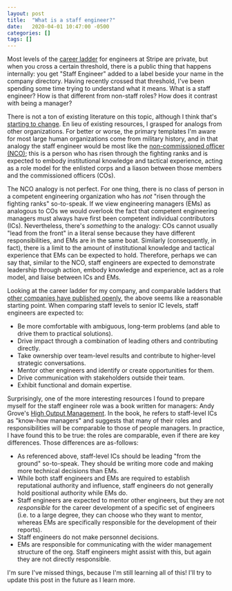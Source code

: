 ```yaml
---
layout: post
title:  "What is a staff engineer?"
date:   2020-04-01 10:47:00 -0500
categories: []
tags: []
---
```


Most levels of the [career ladder](https://lethain.com/perf-management-system/) for engineers at Stripe are private, but when you cross a certain threshold, there is a public thing that happens internally: you get "Staff Engineer" added to a label beside your name in the company directory. Having recently crossed that threshold, I've been spending some time trying to understand what it means. What is a staff engineer? How is that different from non-staff roles? How does it contrast with being a manager?

There is not a ton of existing literature on this topic, although I think that's [starting to change](https://staffeng.com/). En lieu of existing resources, I grasped for analogs from other organizations. For better or worse, the primary templates I'm aware for most large human organizations come from military history, and in that analogy the staff engineer would be most like the [non-commissioned officer (NCO)](https://en.wikipedia.org/wiki/Non-commissioned_officer); this is a person who has risen through the fighting ranks and is expected to embody institutional knowledge and tactical experience, acting as a role model for the enlisted corps and a liason between those members and the commissioned officers (COs).

The NCO analogy is not perfect. For one thing, there is no class of person in a competent engineering organization who has _not_ "risen through the fighting ranks" so-to-speak. If we view engineering managers (EMs) as analogous to COs we would overlook the fact that competent engineering managers must always have first been competent individual contributors (ICs). Nevertheless, there's _something_ to the analogy: COs cannot usually "lead from the front" in a literal sense because they have different responsibilities, and EMs are in the same boat. Similarly (consequently, in fact), there is a limit to the amount of institutional knowledge and tactical experience that EMs can be expected to hold. Therefore, perhaps we can say that, similar to the NCO, staff engineers are expected to demonstrate leadership through action, embody knowledge and experience, act as a role model, and liaise between ICs and EMs.

Looking at the career ladder for my company, and comparable ladders that [other companies have published openly](https://about.gitlab.com/handbook/engineering/career-development/career-matrix.html), the above seems like a reasonable starting point. When comparing staff levels to senior IC levels, staff engineers are expected to:

 - Be more comfortable with ambiguous, long-term problems (and able to drive them to practical solutions).
 - Drive impact through a combination of leading others and contributing directly.
 - Take ownership over team-level results and contribute to higher-level strategic conversations.
 - Mentor other engineers and identify or create opportunities for them.
 - Drive communication with stakeholders outside their team.
 - Exhibit functional and domain expertise.

Surprisingly, one of the more interesting resources I found to prepare myself for the staff engineer role was a book written for managers: Andy Grove's [High Output Management](https://www.amazon.com/High-Output-Management-Andrew-Grove/dp/0679762884/). In the book, he refers to staff-level ICs as "know-how managers" and suggests that many of their roles and responsibilities will be comparable to those of people managers. In practice, I have found this to be true: the roles are comparable, even if there are key differences. Those differences are as-follows:

 - As referenced above, staff-level ICs should be leading "from the ground" so-to-speak. They should be writing more code and making more technical decisions than EMs.
 - While both staff engineers and EMs are required to establish reputational authority and influence, staff engineers do not generally hold positional authority while EMs do.
 - Staff engineers are expected to mentor other engineers, but they are not _responsible_ for the career development of a specific set of engineers (i.e. to a large degree, they can choose who they want to mentor, whereas EMs are specifically responsible for the development of their reports).
 - Staff engineers do not make personnel decisions.
 - EMs are responsible for communicating with the wider management structure of the org. Staff engineers might assist with this, but again they are not directly responsible.

I'm sure I've missed things, because I'm still learning all of this! I'll try to update this post in the future as I learn more.
